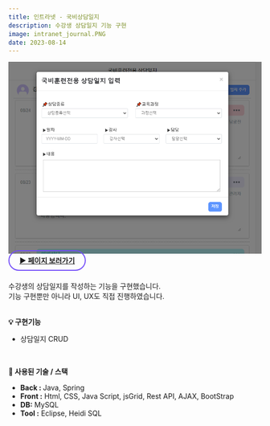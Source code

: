 ```yaml
---
title: 인트라넷 - 국비상담일지
description: 수강생 상담일지 기능 구현
image: intranet_journal.PNG
date: 2023-08-14
---
```

<img src="/assets/images/projects/intranet_journal2.png">
<br>
<!-- 페이지 보러가기 -->
<a href="https://www.mambogroupware.com/openResistrationStdManageList.do" style="border: 2px solid #724CF9; border-radius: 30px;padding: 10px 20px;"><b>▶ 페이지 보러가기</b></a><br/><br/>

<!-- 글 내용 -->
수강생의 상담일지를 작성하는 기능을 구현했습니다.<br/>
기능 구현뿐만 아니라 UI, UX도 직접 진행하였습니다.<br/><br/>
<!-- 구현기능 -->
<b>💡 구현기능</b><br/>
<ul>
    <li>상담일지 CRUD </li>
</ul>
<br/>

<!-- 기술 스택 -->
<b>📌 사용된 기술 / 스택</b><br/> 
<ul>
    <li><b>Back : </b>Java, Spring</li>
    <li><b>Front :</b> Html, CSS, Java Script, jsGrid, Rest API, AJAX, BootStrap</li>
    <li><b>DB:</b> MySQL</li>
    <li><b>Tool :</b> Eclipse, Heidi SQL</li>
</ul>
<br/>
